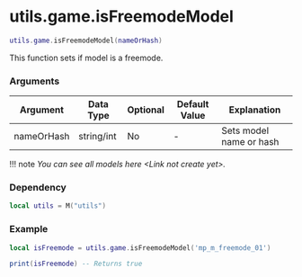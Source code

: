 # utils.game.isFreemodeModel

```lua
utils.game.isFreemodeModel(nameOrHash)
```
This function sets if model is a freemode.

### Arguments
| Argument      | Data Type | Optional | Default Value | Explanation |
|---------------|-----------|----------|---------------|-------------|
| nameOrHash | string/int | No | - | Sets model name or hash |

!!! note
    *You can see all models here <Link not create yet\>.*

### Dependency
```lua
local utils = M("utils")
```

### Example
```lua
local isFreemode = utils.game.isFreemodeModel('mp_m_freemode_01')

print(isFreemode) -- Returns true
```